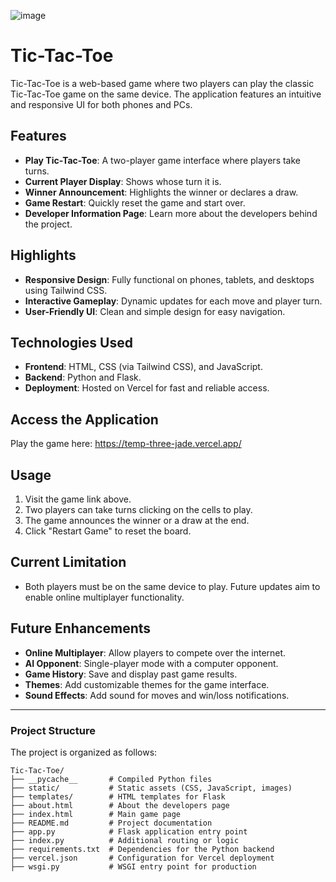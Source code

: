 
![image](https://github.com/user-attachments/assets/3fb3fa97-ed7d-4bfd-9e45-5756d876d8e3)

# Tic-Tac-Toe

Tic-Tac-Toe is a web-based game where two players can play the classic Tic-Tac-Toe game on the same device. The application features an intuitive and responsive UI for both phones and PCs.

## Features

- **Play Tic-Tac-Toe**: A two-player game interface where players take turns.
- **Current Player Display**: Shows whose turn it is.
- **Winner Announcement**: Highlights the winner or declares a draw.
- **Game Restart**: Quickly reset the game and start over.
- **Developer Information Page**: Learn more about the developers behind the project.

## Highlights

- **Responsive Design**: Fully functional on phones, tablets, and desktops using Tailwind CSS.
- **Interactive Gameplay**: Dynamic updates for each move and player turn.
- **User-Friendly UI**: Clean and simple design for easy navigation.

## Technologies Used

- **Frontend**: HTML, CSS (via Tailwind CSS), and JavaScript.
- **Backend**: Python and Flask.
- **Deployment**: Hosted on Vercel for fast and reliable access.

## Access the Application

Play the game here: https://temp-three-jade.vercel.app/

## Usage

1. Visit the game link above.
2. Two players can take turns clicking on the cells to play.
3. The game announces the winner or a draw at the end.
4. Click "Restart Game" to reset the board.

## Current Limitation

- Both players must be on the same device to play. Future updates aim to enable online multiplayer functionality.

## Future Enhancements

- **Online Multiplayer**: Allow players to compete over the internet.
- **AI Opponent**: Single-player mode with a computer opponent.
- **Game History**: Save and display past game results.
- **Themes**: Add customizable themes for the game interface.
- **Sound Effects**: Add sound for moves and win/loss notifications.

---

### Project Structure

The project is organized as follows:

```plaintext
Tic-Tac-Toe/
├── __pycache__       # Compiled Python files
├── static/           # Static assets (CSS, JavaScript, images)
├── templates/        # HTML templates for Flask
├── about.html        # About the developers page
├── index.html        # Main game page
├── README.md         # Project documentation
├── app.py            # Flask application entry point
├── index.py          # Additional routing or logic
├── requirements.txt  # Dependencies for the Python backend
├── vercel.json       # Configuration for Vercel deployment
├── wsgi.py           # WSGI entry point for production
